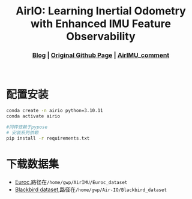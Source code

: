 [comment]: <> 

<!-- PROJECT LOGO -->

<p align="center">

  <h1 align="center"> AirIO: Learning Inertial Odometry with Enhanced IMU Feature Observability
  </h1>

[comment]: <> (  <h2 align="center">PAPER</h2>)
  <h3 align="center">
  <a href="https://kwanwaipang.github.io/AirIO/">Blog</a> 
  | <a href="https://github.com/Air-IO/Air-IO">Original Github Page</a>
  | <a href="https://github.com/KwanWaiPang/AirIMU_comment">AirIMU_comment</a>
  </h3>
  <div align="justify">
  </div>

<br>

<!-- ~~~
rm -rf .git
git init
git add .
git commit -m "first commit"
git branch -M main
git remote add origin https://github.com/KwanWaiPang/AirIO_Comment.git
git push -u origin main
~~~ -->

# 配置安装
```bash
conda create -n airio python=3.10.11
conda activate airio

#同样依赖于pypose
# 安装系列依赖
pip install -r requirements.txt

```

# 下载数据集
* [Euroc](https://projects.asl.ethz.ch/datasets/doku.php?id=kmavvisualinertialdatasets),路径在```/home/gwp/AirIMU/Euroc_dataset```
* [Blackbird dataset](http://blackbird-dataset.mit.edu/BlackbirdDatasetData/),路径在```/home/gwp/Air-IO/Blackbird_dataset```